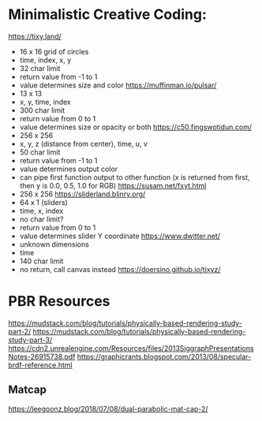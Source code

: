 # Minimalistic Creative Coding:
https://tixy.land/
- 16 x 16 grid of circles
- time, index, x, y
- 32 char limit
- return value from -1 to 1
- value determines size and color
https://muffinman.io/pulsar/
- 13 x 13
- x, y, time, index
- 300 char limit
- return value from 0 to 1
- value determines size or opacity or both
https://c50.fingswotidun.com/
- 256 x 256
- x, y, z (distance from center), time, u, v
- 50 char limit
- return value from -1 to 1
- value determines output color
- can pipe first function output to other function (x is returned from first, then y is 0.0, 0.5, 1.0 for RGB)
https://susam.net/fxyt.html
- 256 x 256
https://sliderland.blinry.org/
- 64 x 1 (sliders)
- time, x, index
- no char limit?
- return value from 0 to 1
- value determines slider Y coordinate
https://www.dwitter.net/
- unknown dimensions
- time
- 140 char limit
- no return, call canvas instead
https://doersino.github.io/tixyz/

# PBR Resources
https://mudstack.com/blog/tutorials/physically-based-rendering-study-part-2/
https://mudstack.com/blog/tutorials/physically-based-rendering-study-part-3/
https://cdn2.unrealengine.com/Resources/files/2013SiggraphPresentationsNotes-26915738.pdf
https://graphicrants.blogspot.com/2013/08/specular-brdf-reference.html

## Matcap
https://leegoonz.blog/2018/07/08/dual-parabolic-mat-cap-2/